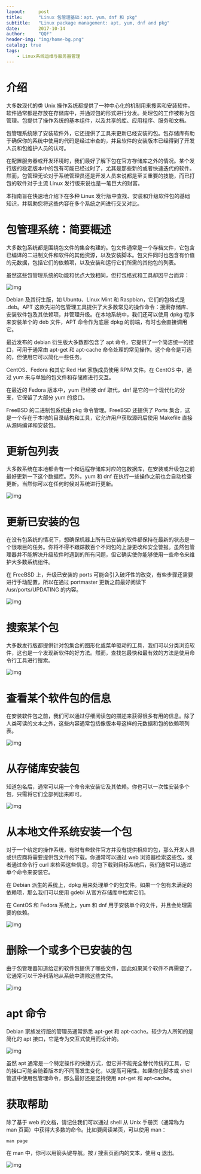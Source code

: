 ```yaml
---
layout:     post
title:      "Linux 包管理基础：apt、yum、dnf 和 pkg"
subtitle:   "Linux package management: apt, yum, dnf and pkg"
date:       2017-10-14
author:     "QQF"
header-img: "img/home-bg.png"
catalog: true
tags:
    - Linux系统运维与服务器管理
---
```


# 介绍

大多数现代的类 Unix 操作系统都提供了一种中心化的机制用来搜索和安装软件。软件通常都是存放在存储库中，并通过包的形式进行分发。处理包的工作被称为包管理。包提供了操作系统的基本组件，以及共享的库、应用程序、服务和文档。

包管理系统除了安装软件外，它还提供了工具来更新已经安装的包。包存储库有助于确保你的系统中使用的代码是经过审查的，并且软件的安装版本已经得到了开发人员和包维护人员的认可。

在配置服务器或开发环境时，我们最好了解下包在官方存储库之外的情况。某个发行版的稳定版本中的包有可能已经过时了，尤其是那些新的或者快速迭代的软件。然而，包管理无论对于系统管理员还是开发人员来说都是至关重要的技能，而已打包的软件对于主流 Linux 发行版来说也是一笔巨大的财富。

本指南旨在快速地介绍下在多种 Linux 发行版中查找、安装和升级软件包的基础知识，并帮助您将这些内容在多个系统之间进行交叉对比。

# 包管理系统：简要概述

大多数包系统都是围绕包文件的集合构建的。包文件通常是一个存档文件，它包含已编译的二进制文件和软件的其他资源，以及安装脚本。包文件同时也包含有价值的元数据，包括它们的依赖项，以及安装和运行它们所需的其他包的列表。

虽然这些包管理系统的功能和优点大致相同，但打包格式和工具却因平台而异：

![img](/img/in-post/2017-10-14-linux-package-management/01.png)

Debian 及其衍生版，如 Ubuntu、Linux Mint 和 Raspbian，它们的包格式是 .deb。APT 这款先进的包管理工具提供了大多数常见的操作命令：搜索存储库、安装软件包及其依赖项，并管理升级。在本地系统中，我们还可以使用 dpkg 程序来安装单个的 deb 文件，APT 命令作为底层 dpkg 的前端，有时也会直接调用它。

最近发布的 debian 衍生版大多数都包含了 apt 命令，它提供了一个简洁统一的接口，可用于通常由 apt-get 和 apt-cache 命令处理的常见操作。这个命令是可选的，但使用它可以简化一些任务。

CentOS、Fedora 和其它 Red Hat 家族成员使用 RPM 文件。在 CentOS 中，通过 yum 来与单独的包文件和存储库进行交互。

在最近的 Fedora 版本中，yum 已经被 dnf 取代，dnf 是它的一个现代化的分支，它保留了大部分 yum 的接口。

FreeBSD 的二进制包系统由 pkg 命令管理。FreeBSD 还提供了 Ports 集合，这是一个存在于本地的目录结构和工具，它允许用户获取源码后使用 Makefile 直接从源码编译和安装包。

# 更新包列表

大多数系统在本地都会有一个和远程存储库对应的包数据库，在安装或升级包之前最好更新一下这个数据库。另外，yum 和 dnf 在执行一些操作之前也会自动检查更新。当然你可以在任何时候对系统进行更新。

![img](/img/in-post/2017-10-14-linux-package-management/02.png)

# 更新已安装的包

在没有包系统的情况下，想确保机器上所有已安装的软件都保持在最新的状态是一个很艰巨的任务。你将不得不跟踪数百个不同包的上游更改和安全警报。虽然包管理器并不能解决升级软件时遇到的所有问题，但它确实使你能够使用一些命令来维护大多数系统组件。

在 FreeBSD 上，升级已安装的 ports 可能会引入破坏性的改变，有些步骤还需要进行手动配置，所以在通过 portmaster 更新之前最好阅读下 /usr/ports/UPDATING 的内容。

![img](/img/in-post/2017-10-14-linux-package-management/03.png)

# 搜索某个包

大多数发行版都提供针对包集合的图形化或菜单驱动的工具，我们可以分类浏览软件，这也是一个发现新软件的好方法。然而，查找包最快和最有效的方法是使用命令行工具进行搜索。

![img](/img/in-post/2017-10-14-linux-package-management/04.png)

# 查看某个软件包的信息

在安装软件包之前，我们可以通过仔细阅读包的描述来获得很多有用的信息。除了人类可读的文本之外，这些内容通常包括像版本号这样的元数据和包的依赖项列表。

![img](/img/in-post/2017-10-14-linux-package-management/05.png)

# 从存储库安装包

知道包名后，通常可以用一个命令来安装它及其依赖。你也可以一次性安装多个包，只需将它们全部列出来即可。

![img](/img/in-post/2017-10-14-linux-package-management/06.png)

# 从本地文件系统安装一个包

对于一个给定的操作系统，有时有些软件官方并没有提供相应的包，那么开发人员或供应商将需要提供包文件的下载。你通常可以通过 web 浏览器检索这些包，或者通过命令行 curl 来检索这些信息。将包下载到目标系统后，我们通常可以通过单个命令来安装它。

在 Debian 派生的系统上，dpkg 用来处理单个的包文件。如果一个包有未满足的依赖项，那么我们可以使用 gdebi 从官方存储库中检索它们。

在 CentOS 和 Fedora 系统上，yum 和 dnf 用于安装单个的文件，并且会处理需要的依赖。

![img](/img/in-post/2017-10-14-linux-package-management/07.png)

# 删除一个或多个已安装的包

由于包管理器知道给定的软件包提供了哪些文件，因此如果某个软件不再需要了，它通常可以干净利落地从系统中清除这些文件。

![img](/img/in-post/2017-10-14-linux-package-management/08.png)

# apt 命令

Debian 家族发行版的管理员通常熟悉 apt-get 和 apt-cache。较少为人所知的是简化的 apt 接口，它是专为交互式使用而设计的。

![img](/img/in-post/2017-10-14-linux-package-management/09.png)

虽然 apt 通常是一个特定操作的快捷方式，但它并不能完全替代传统的工具，它的接口可能会随着版本的不同而发生变化，以提高可用性。如果你在脚本或 shell 管道中使用包管理命令，那么最好还是坚持使用 apt-get 和 apt-cache。

# 获取帮助

除了基于 web 的文档，请记住我们可以通过 shell 从 Unix 手册页（通常称为 man 页面）中获得大多数的命令。比如要阅读某页，可以使用 man：

```
man page
```

在 man 中，你可以用箭头键导航。按 / 搜索页面内的文本，使用 q 退出。

![img](/img/in-post/2017-10-14-linux-package-management/10.png)

